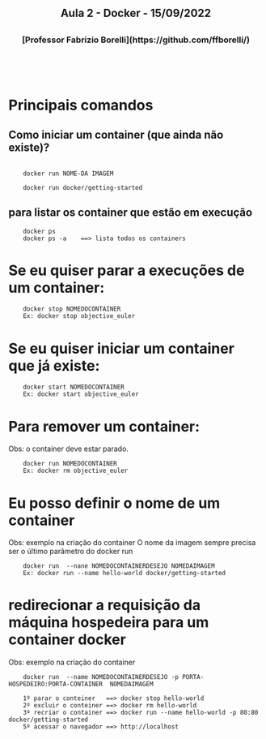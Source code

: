 <h2 align = "center" >Aula 2  - Docker - 15/09/2022<h2>
<h3 align = "center" >[Professor Fabrizio Borelli](https://github.com/ffborelli/)<h3>
</br></br>

 
 


# Principais comandos

## Como iniciar um container (que ainda não existe)?

```

    docker run NOME-DA IMAGEM

    docker run docker/getting-started
```

## para listar os container que estão em execução

```
    docker ps
    docker ps -a    ==> lista todos os containers
```

# Se eu quiser parar a execuções de um container:

```
    docker stop NOMEDOCONTAINER
    Ex: docker stop objective_euler
```

# Se eu quiser iniciar um container que já existe:

```
    docker start NOMEDOCONTAINER
    Ex: docker start objective_euler
```

# Para remover um container:

Obs: o container deve estar parado.

```
    docker run NOMEDOCONTAINER
    Ex: docker rm objective_euler
```

# Eu posso definir o nome de um container

Obs: exemplo na criação do container
O nome da imagem sempre precisa ser o último parâmetro do docker run

```
    docker run  --nane NOMEDOCONTAINERDESEJO NOMEDAIMAGEM
    Ex: docker run --name hello-world docker/getting-started
```

# redirecionar a requisição da máquina hospedeira para um container docker

Obs: exemplo na criação do container


```
    docker run  --name NOMEDOCONTAINERDESEJO -p PORTA-HOSPEDEIRO:PORTA-CONTAINER  NOMEDAIMAGEM
    
    1º parar o conteiner   ==> docker stop hello-world
    2º excluir o conteiner ==> docker rm hello-world
    3º recriar o container ==> docker run --name hello-world -p 80:80  docker/getting-started
    5º acessar o navegador ==> http://localhost

    

```
